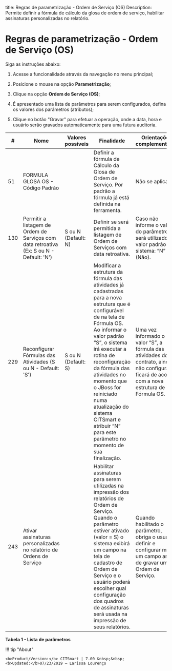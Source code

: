 title: Regras de parametrização - Ordem de Serviço (OS)
Description: Permite definir a fórmula de cálculo da glosa de ordem de serviço, habilitar assinaturas personalizadas no relatório.
# Regras de parametrização - Ordem de Serviço (OS)

Siga as instruções abaixo:

1. Acesse a funcionalidade através da navegação no menu principal;

2. Posicione o mouse na opção **Parametrização**;

3. Clique na opção **Ordem de Serviço (OS)**;

4. É apresentado uma lista de parâmetros para serem configurados, defina os valores dos parâmetros (atributos);

5. Clique no botão "Gravar" para efetuar a operação, onde a data, hora e usuário serão gravados automaticamente para uma futura
auditoria. 

| #   | Nome                                                                                     | Valores possíveis   | Finalidade                                                                                                                                                                                                                                                                                                                                                                                 | Orientações complementares                                                                                                                       |
|-----|------------------------------------------------------------------------------------------|---------------------|--------------------------------------------------------------------------------------------------------------------------------------------------------------------------------------------------------------------------------------------------------------------------------------------------------------------------------------------------------------------------------------------|--------------------------------------------------------------------------------------------------------------------------------------------------|
| 51  | FORMULA GLOSA OS - Código Padrão                                                         |                     | Definir a fórmula de Cálculo da Glosa de Ordem de Serviço. Por padrão a fórmula já está definida na ferramenta.                                                                                                                                                                                                                                                                            | Não se aplica                                                                                                                                    |
| 130 | Permitir a listagem de Ordem de Serviços com data retroativa (Ex: S ou N - Default: 'N') | S ou N (Default: N) | Definir se será permitida a listagem de Ordem de Serviços com data retroativa.                                                                                                                                                                                                                                                                                                             | Caso não informe o valor do parâmetro, será utilizado o valor padrão do sistema: “N” (Não).                                                      |
| 229 | Reconfigurar Fórmulas das Atividades (S ou N - Default: 'S')                             | S ou N (Default: S) | Modificar a estrutura da fórmula das atividades já cadastradas para a nova estrutura que é configurável de na tela de Fórmula OS. Ao informar o valor padrão “S”, o sistema irá executar a rotina de reconfiguração da fórmula das atividades no momento que o JBoss for reiniciado numa atualização do sistema CITSmart e atribuir “N” para este parâmetro no momento de sua finalização. | Uma vez informado o valor “S”, a fórmula das atividades do contrato, ainda não configurada, ficará de acordo com a nova estrutura de Fórmula OS. |
| 243 | Ativar assinaturas personalizadas no relatório de Ordens de Serviço                      |                     | Habilitar assinaturas para serem utilizadas na impressão dos relatórios de Ordem de Serviço. Quando o parâmetro estiver ativado (valor = S) o sistema exibirá um campo na tela de cadastro de Ordem de Serviço e o usuário poderá escolher qual configuração dos quadros de assinaturas será usada na impressão de seus relatórios.                                                        | Quando habilitado o parâmetro, obriga o usuário definir e configurar mais um campo antes de gravar uma Ordem de Serviço.                         |

**Tabela 1 - Lista de parâmetros**

!!! tip "About"

    <b>Product/Version:</b> CITSmart | 7.00 &nbsp;&nbsp;
    <b>Updated:</b>07/23/2019 – Larissa Lourenço
